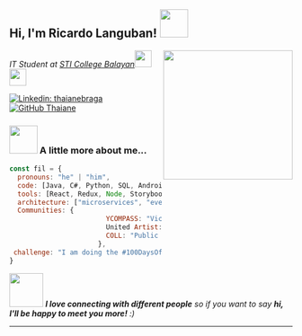 <h2> Hi, I'm Ricardo Languban! <img src="https://media.giphy.com/media/mGcNjsfWAjY5AEZNw6/giphy.gif" width="50"></h2>
<img align='right' src="https://media.giphy.com/media/ieyl9zmCjO4b4t6qoY/giphy.gif" width="230">
<p><em>IT Student at <a href="https://sti.edu/">STI College Balayan</a><img src="https://media.giphy.com/media/fYSnHlufseco8Fh93Z/giphy.gif" width="30"><img src="https://media.giphy.com/media/WUlplcMpOCEmTGBtBW/giphy.gif" width="30"> 
</em></p>

[![Linkedin: thaianebraga](https://img.shields.io/badge/-RicardoLanguban-blue?style=flat-square&logo=Linkedin&logoColor=white&link=https://www.linkedin.com/in/ricardolanguban/)](https://www.linkedin.com/in/ricardolanguban/)
[![GitHub Thaiane](https://img.shields.io/github/followers/thaiane?label=follow&style=social)](https://github.com/itsrj23)


### <img src="https://media.giphy.com/media/VgCDAzcKvsR6OM0uWg/giphy.gif" width="50"> A little more about me...  

```javascript
const fil = {
  pronouns: "he" | "him",
  code: [Java, C#, Python, SQL, Android Studio],
  tools: [React, Redux, Node, Storybook, Styled-Components, Jest, Docker],
  architecture: ["microservices", "event-driven", "design system pattern"],
  Communities: {
                        YCOMPASS: "Vice President",
                        United Artist: "Auditor",
                        COLL: "Public Relations"
                      },
 challenge: "I am doing the #100DaysOfCode challenge focused on C#"
}
```

<img src="https://media.giphy.com/media/LnQjpWaON8nhr21vNW/giphy.gif" width="60"> <em><b>I love connecting with different people</b> so if you want to say <b>hi, I'll be happy to meet you more!</b> :)</em>

---
